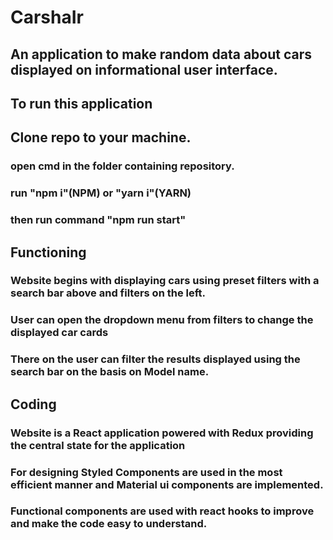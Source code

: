 # CarshaIr

## An application to make random data about cars displayed on informational user interface.

## To run this application

## Clone repo to your machine.

### open cmd in the folder containing repository.

### run "npm i"(NPM) or "yarn i"(YARN)

### then run command "npm run start"

## Functioning

### Website begins with displaying cars using preset filters with a search bar above and filters on the left.

### User can open the dropdown menu from filters to change the displayed car cards

### There on the user can filter the results displayed using the search bar on the basis on Model name.

## Coding

### Website is a React application powered with Redux providing the central state for the application

### For designing Styled Components are used in the most efficient manner and Material ui components are implemented.

### Functional components are used with react hooks to improve and make the code easy to understand.
